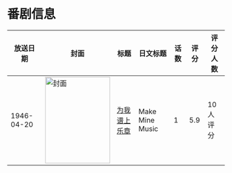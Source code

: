 # 番剧信息

|放送日期|封面|标题|日文标题|话数|评分|评分人数|
|---|---|---|---|---|---|---|
|1946-04-20|<img src="https://lain.bgm.tv/pic/cover/c/b8/92/64090_944zC.jpg" alt="封面" style="width:150px;height:200px;object-fit:cover;">|[为我谱上乐章](https://bangumi.tv/subject/64090)|Make Mine Music|1|5.9|10人评分|
